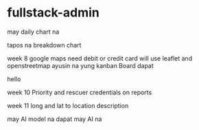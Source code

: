 # fullstack-admin


may daily chart na

tapos na breakdown chart

week 8 google maps need debit or credit card will use leaflet and openstreetmap 
ayusin na yung kanban Board dapat

hello

week 10 Priority and rescuer credentials on reports

week 11 long and lat to location description

may AI model na
dapat may AI na